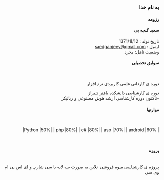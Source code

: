 <div dir="rtl">
  
  ### به نام خدا 
  #### رزومه
  
  #### سعید گنجه یی

 تاریخ تولد : 1371/11/12
 <br/>
ایمیل : saedganjeey@gmail.com   
  وضعیت تاهل: مجرد
 <br/> 
  
  #### سوابق تحصیلی
  
  <br/>

 دوره ی کاردانی علمی کاربردی نرم افزار 

دوره ی کارشناسی دانشکده باهنر شیراز 
  <br/>
-تاکنون  دوره کارشناسی ارشد  هوش مصنوعی و رباتیکز
  <br/>
   
  #### مهارتها
  
  <br/>
  
|        Python         |50%|
|         php           |80%|
|         c#            |80%|
|         asp           |70%|
|        android        |60%|

  
  <br/>
  
  #### پروزه
 
  <br/>
  پروزه ی کارشناسی میوه فروشی انلاین به صورت سه لایه با سی شارپ و ای اس پی ام وی سی
  <br/>
  
  <br/>
  </div>
